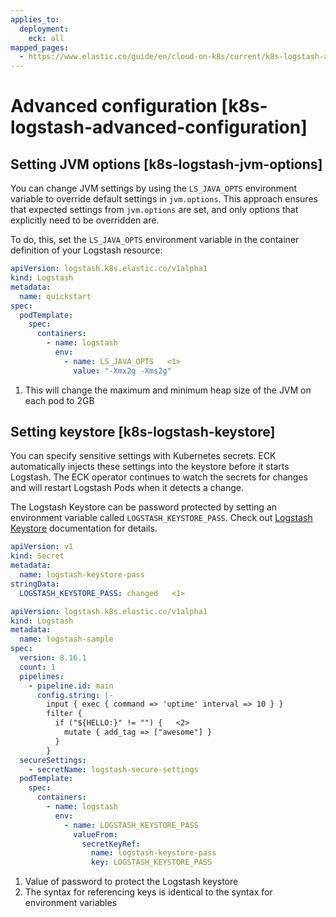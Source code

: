 ```yaml
---
applies_to:
  deployment:
    eck: all
mapped_pages:
  - https://www.elastic.co/guide/en/cloud-on-k8s/current/k8s-logstash-advanced-configuration.html
---
```


# Advanced configuration [k8s-logstash-advanced-configuration]

## Setting JVM options [k8s-logstash-jvm-options]

You can change JVM settings by using the `LS_JAVA_OPTS` environment variable to override default settings in `jvm.options`. This approach ensures that expected settings from `jvm.options` are set, and only options that explicitly need to be overridden are.

To do, this, set the  `LS_JAVA_OPTS` environment variable in the container definition of your Logstash resource:

```yaml
apiVersion: logstash.k8s.elastic.co/v1alpha1
kind: Logstash
metadata:
  name: quickstart
spec:
  podTemplate:
    spec:
      containers:
        - name: logstash
          env:
            - name: LS_JAVA_OPTS   <1>
              value: "-Xmx2g -Xms2g"
```

1. This will change the maximum and minimum heap size of the JVM on each pod to 2GB



## Setting keystore [k8s-logstash-keystore]

You can specify sensitive settings with Kubernetes secrets. ECK automatically injects these settings into the keystore before it starts Logstash. The ECK operator continues to watch the secrets for changes and will restart Logstash Pods when it detects a change.

The Logstash Keystore can be password protected by setting an environment variable called `LOGSTASH_KEYSTORE_PASS`. Check out [Logstash Keystore](asciidocalypse://docs/logstash/docs/reference/keystore.md#keystore-password) documentation for details.

```yaml
apiVersion: v1
kind: Secret
metadata:
  name: logstash-keystore-pass
stringData:
  LOGSTASH_KEYSTORE_PASS: changed   <1>

apiVersion: logstash.k8s.elastic.co/v1alpha1
kind: Logstash
metadata:
  name: logstash-sample
spec:
  version: 8.16.1
  count: 1
  pipelines:
    - pipeline.id: main
      config.string: |-
        input { exec { command => 'uptime' interval => 10 } }
        filter {
          if ("${HELLO:}" != "") {   <2>
            mutate { add_tag => ["awesome"] }
          }
        }
  secureSettings:
    - secretName: logstash-secure-settings
  podTemplate:
    spec:
      containers:
        - name: logstash
          env:
            - name: LOGSTASH_KEYSTORE_PASS
              valueFrom:
                secretKeyRef:
                  name: logstash-keystore-pass
                  key: LOGSTASH_KEYSTORE_PASS
```

1. Value of password to protect the Logstash keystore
2. The syntax for referencing keys is identical to the syntax for environment variables




